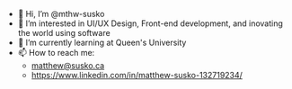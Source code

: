 - 👋 Hi, I’m @mthw-susko
- 👀 I’m interested in UI/UX Design, Front-end development, and inovating the world using software
- 🌱 I’m currently learning at Queen's University
- 📫 How to reach me:
  - matthew@susko.ca
  - https://www.linkedin.com/in/matthew-susko-132719234/

<!---
mthw-susko/mthw-susko is a ✨ special ✨ repository because its `README.md` (this file) appears on your GitHub profile.
You can click the Preview link to take a look at your changes.
--->
